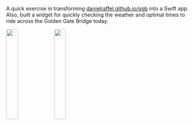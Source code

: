 A quick exercise in transforming [danielraffel.github.io/ggb](http://danielraffel.github.io/ggb) into a Swift app. Also, built a  widget for quickly checking the weather and optimal times to ride across the Golden Gate Bridge today.

<img src="https://github.com/user-attachments/assets/d9090cab-4599-4a1a-9aa4-9405b47d2a5e" width="25%">
<img src="https://github.com/user-attachments/assets/eaf56293-ad86-4c2a-9b40-b5502085ab42" width="25%">
